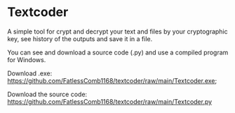 # Textcoder
A simple tool for crypt and decrypt your text and files by your cryptographic key, see history of the outputs and save it in a file.

You can see and download a source code (.py) and use a compiled program for Windows.

Download .exe: https://github.com/FatlessComb1168/textcoder/raw/main/Textcoder.exe;

Download the source code: https://github.com/FatlessComb1168/textcoder/raw/main/Textcoder.py
